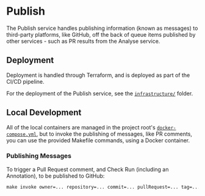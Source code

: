 # Publish

The Publish service handles publishing information (known as messages) to third-party platforms, like GitHub, off the
back of queue items published by other services - such as PR results from the Analyse service.

## Deployment

Deployment is handled through Terraform, and is deployed as part of the CI/CD pipeline.

For the deployment of the Publish service, see the [`infrastructure/`](./infrastructure) folder.

## Local Development

All of the local containers are managed in the project root's [`docker-compose.yml`](../../docker-compose.yml), but to
invoke the publishing of messages, like PR comments, you can use the provided Makefile commands, using a Docker
container.

### Publishing Messages

To trigger a Pull Request comment, and Check Run (including an Annotation), to be published to GitHub:

```makefile
make invoke owner=... repository=... commit=... pullRequest=... tag=... ref=... parent=...
```